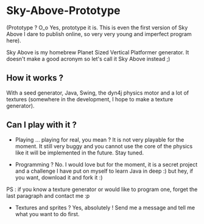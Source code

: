 # Sky-Above-Prototype

(Prototype ? O_o Yes, prototype it is. This is even the first version of Sky Above I dare to publish online, so very very young and imperfect program here).

Sky Above is my homebrew Planet Sized Vertical Platformer generator. It doesn't make a good acronym so let's call it Sky Above instead ;)

## How it works ?

With a seed generator, Java, Swing, the dyn4j physics motor and a lot of textures (somewhere in the development, I hope to make a texture generator).

## Can I play with it ?

- Playing ... playing for real, you mean ? It is not very playable for the moment. It still very buggy and you cannot use the core of the physics like it will be implemented
in the future. Stay tuned.

- Programming ? No. I would love but for the moment, it is a secret project and a challenge I have put on myself to learn Java in deep :) 
but hey, if you want, download it and fork it :)

PS : if you know a texture generator or would like to program one, forget the last paragraph and contact me :p

- Textures and sprites ? Yes, absolutely ! Send me a message and tell me what you want to do first.
